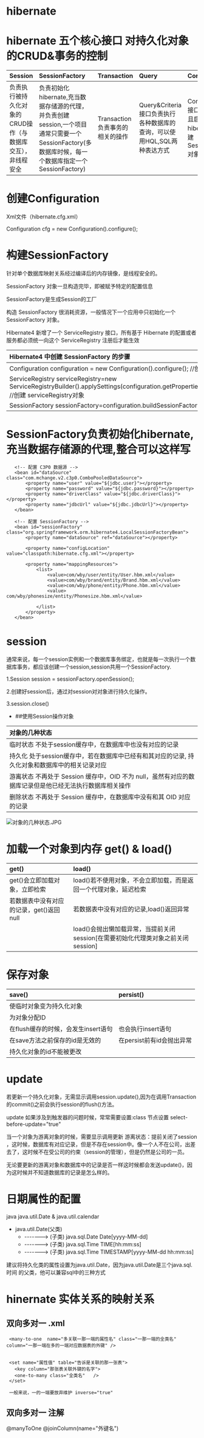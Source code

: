 # hibernate

 # hibernate 五个核心接口 对持久化对象的CRUD&事务的控制
 
 |Session|SessionFactory|Transaction|Query|Configuration|
 | :--------   | :--------  | :--------  |  :--------  |  :--------  | 
 |负责执行被持久化对象的CRUD操作（与数据库交互），非线程安全|负责初始化hibernate,充当数据存储源的代理，并负责创建session,一个项目通常只需要一个SessionFactory(多数据库时候，每一个数据库指定一个SessionFactory)|Transaction负责事务的相关的操作|Query&Criteria接口负责执行各种数据库的查询，可以使用HQL,SQL两种表达方式|Configuration接口负责配置并且启动hibernate，创建SessionFactory对象|
 
 # 创建Configuration
 
  Xml文件（hibernate.cfg.xml）
  
  Configuration cfg = new Configuration().configure();

# 构建SessionFactory
  
  
  针对单个数据库映射关系经过编译后的内存镜像，是线程安全的。
   
  SessionFactory 对象一旦构造完毕，即被赋予特定的配置信息
  
  SessionFactory是生成Session的工厂
  
  构造 SessionFactory 很消耗资源，一般情况下一个应用中只初始化一个 SessionFactory 对象。
  
  Hibernate4 新增了一个 ServiceRegistry 接口，所有基于 Hibernate 的配置或者服务都必须统一向这个 ServiceRegistry  注册后才能生效
  
 
   |  Hibernate4 中创建 SessionFactory 的步骤  |
   | :--------   |
   | Configuration configuration = new Configuration().configure();  //创建configuration 对象|
   | ServiceRegistry serviceRegistry=new ServiceRegistryBuilder().applySettings(configuration.getProperties()).buildServiceRegistry(); //创建 serviceRegistry对象|
   | SessionFactory sessionFactory=configuration.buildSessionFactory(serviceRegistry)|

 
 # SessionFactory负责初始化hibernate,充当数据存储源的代理,整合可以这样写
 
 ```
 	<!-- 配置 C3P0 数据源 -->
 	<bean id="dataSource" class="com.mchange.v2.c3p0.ComboPooledDataSource">
 		<property name="user" value="${jdbc.user}"></property>
 		<property name="password" value="${jdbc.password}"></property>
 		<property name="driverClass" value="${jdbc.driverClass}"></property>
 		<property name="jdbcUrl" value="${jdbc.jdbcUrl}"></property>
 	</bean>
 	
 	<!-- 配置 SessionFactory -->
 	<bean id="sessionFactory" class="org.springframework.orm.hibernate4.LocalSessionFactoryBean">
 		<property name="dataSource" ref="dataSource"></property>
 
 		<property name="configLocation" value="classpath:hibernate.cfg.xml"></property>
 
 		<property name="mappingResources">
 			<list>
 				<value>com/wby/user/entity/User.hbm.xml</value>
 				<value>com/wby/brand/entity/Brand.hbm.xml</value>
 				<value>com/wby/phone/entity/Phone.hbm.xml</value>
 				<value>	com/wby/phonesize/entity/Phonesize.hbm.xml</value>
 
 			</list>
 		</property>
 	</bean>
 
 ```
 
 # session
 
 通常来说，每一个session实例和一个数据库事务绑定，也就是每一次执行一个数据库事务，都应该创建一个session,session共用一个SessionFactory.
 
 1.Session session = sessionFactory.openSession();
 
 2.创建好session后，通过对session对对象进行持久化操作。
   
 3.session.close()
  
   - ##使用Session操作对象
   
   |  对象的几种状态  |
   | :--------      |
   |临时状态  不处于session缓存中，在数据库中也没有对应的记录|
   |持久化 处于session缓存中，若在数据库中已经有和其对应的记录, 持久化对象和数据库中的相关记录对应|
   |游离状态 不再处于 Session 缓存中，OID 不为 null，虽然有对应的数据库记录但是他已经无法执行数据库相关操作|
   |删除状态 不再处于 Session 缓存中，在数据库中没有和其 OID 对应的记录 |
   
   ![对象的几种状态.JPG](对象的几种状态.JPG)
   
  
# 加载一个对象到内存 get() & load()

   | get()    | load()|
   | :--------   | :--------      |
   |get()会立即加载对象，立即检索|load()若不使用对象，不会立即加载，而是返回一个代理对象，延迟检索|
   |若数据表中没有对应的记录，get()返回null|若数据表中没有对应的记录,load()返回异常|
   ||load()会抛出懒加载异常，当提前关闭session[在需要初始化代理类对象之前关闭session]|
 
 
# 保存对象
   
   | save()    | persist()|
   | :--------   | :--------      |
   |使临时对象变为持久化对象||
   |为对象分配ID||
   |在flush缓存的时候，会发生insert语句|也会执行insert语句|
   |在save方法之前保存的id是无效的|在persist前有id会抛出异常|
   |持久化对象的id不能被更改||
   
# update
   
   若更新一个持久化对象，无需显示调用session.update(),因为在调用Transaction 的commit()之前会执行session的flush()方法。
   
   update 如果涉及到触发器的问题时候，常常需要设置:class 节点设置 select-before-update="true"
   
   当一个对象为游离对象的时候，需要显示调用更新  游离状态：提前关闭了session ，这时候，数据库有对应记录，但是不存在session中。像一个人不在公司，出差去了，这时候不在受公司的约束（session的管理），但是仍然是公司的一员。
   
   无论要更新的游离对象和数据库中的记录是否一样这时候都会发送update()，因为这时候并不知道数据库的记录是怎么样的。
   
   
# 日期属性的配置
   
   java   java.util.Date & java.util.calendar
   
   - java.util.Date(父类)
     - ------->  (子类) java.sql.Date  Date[yyyy-MM-dd]
     - -------> (子类)  java.sql.Time TIME[hh:mm:ss]
     - -------> (子类)  java.sql.Time TIMESTAMP[yyyy-MM-dd hh:mm:ss]
   
   建议将持久化类的属性设置为java.util.Date，因为java.util.Date是三个java.sql.时间 的父类，他可以兼容sql中的三种方式
   
  
  
# hinernate 实体关系的映射关系

   ## 双向多对一  .xml
  ```
   <many-to-one  name="多关联一那一端的属性名" class="一那一端的全类名" column="一那一端在多的一端对应数据表的外键" />
   
   
   <set name="属性值" table="告诉是关联的那一张表">
     <key column="那张表关联外键的名字">
     <one-to-many class="全类名"   />
   </set>
                   
   一般来说，一的一端要放弃维护 inverse="true"
  ``` 
   
   ## 双向多对一   注解
   
   @manyToOne
   @joinColumn(name="外键名")  
   
   
    
  
   
   